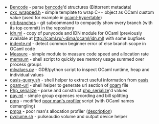 * [Bencode](bencode.ml) - parse [bencode](http://www.bittorrent.org/beps/bep_0003.html)'d structures (Bittorrent metadata)
* [cxx_wrapped.h](cxx_wrapped.h) - simple template to wrap C++ object as OCaml custom value (used for example in [ocaml-hypertable](https://github.com/ygrek/ocaml-hypertable/))
* [git-branches](git-branches) - git subcommand to compactly show every branch (with its top commit) in the repository
* [idn.ml](idn.ml) - copy of punycode and IDN module for OCaml (previously available at http://caml.ru/~dima/ocaml/idn.ml) with some bugfixes
* [indente.ml](indente.ml) - detect common beginner error of else branch scope in OCaml code
* [Measure](measure.ml) - simple module to measure code speed and allocation rate
* [memsum](memsum) - shell script to quickly see memory usage summed over process groups
* [mlvalues.py](mlvalues.py) - GDB/python script to inspect OCaml runtime, heap and individual values
* [oasis-query.sh](oasis-query.sh) - shell helper to extract useful information from [oasis](https://github.com/ocaml/oasis)
* [opam-url](opam-url) - shell helper to generate url section of [opam](https://opam.ocaml.org) file
* [Php_serialize](php_serialize.ml) - parse and construct [php\_serialize](http://php.net/manual/en/function.serialize.php)'d values
* [pay.ml](pay.ml) - simple group expenses recording and bill splitting
* [pmp](pmp) - modified [poor man's profiler](http://poormansprofiler.org/) script (with OCaml names demangling)
* [pmpa](pmpa) - poor man's allocation profiler ([description](https://inbox.ocaml.org/caml-list/20110807150719.34376e5e605354e296c528ca@gmail.com/))
* [pvolume.sh](pvolume.sh) - pulseaudio volume and output device helper
